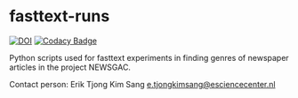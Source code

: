 # fasttext-runs



[![DOI](https://zenodo.org/badge/111437899.svg)](https://zenodo.org/badge/latestdoi/111437899)
[![Codacy Badge](https://api.codacy.com/project/badge/Grade/dd79dcbe8aea42fb9c322cf5245d5ef4)](https://www.codacy.com/manual/eriktks/fasttext-runs?utm_source=github.com&amp;utm_medium=referral&amp;utm_content=newsgac/fasttext-runs&amp;utm_campaign=Badge_Grade)

Python scripts used for fasttext experiments in finding genres of newspaper articles in the project NEWSGAC.

Contact person: Erik Tjong Kim Sang e.tjongkimsang@esciencecenter.nl
